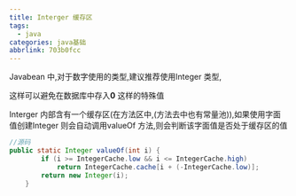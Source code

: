 ```yaml
---
title: Interger 缓存区
tags:
  - java
categories: java基础
abbrlink: 703b0fcc
---
```

Javabean 中,对于数字使用的类型,建议推荐使用Integer 类型,

这样可以避免在数据库中存入**0** 这样的特殊值
<!--more-->




Interger 内部含有一个缓存区(在方法区中,(方法去中也有常量池)),如果使用字面值创建Integer 则会自动调用valueOf 方法,则会判断该字面值是否处于缓存区的值

~~~java
//源码
public static Integer valueOf(int i) {
        if (i >= IntegerCache.low && i <= IntegerCache.high)
            return IntegerCache.cache[i + (-IntegerCache.low)];
        return new Integer(i);
    }
~~~

